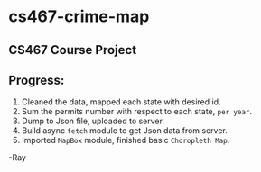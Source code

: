 # cs467-crime-map
## CS467 Course Project

## Progress:

1. Cleaned the data, mapped each state with desired id.
2. Sum the permits number with respect to each state, `per year`.
3. Dump to Json file, uploaded to server.
4. Build async `fetch` module to get Json data from server.
5. Imported `MapBox` module, finished basic `Choropleth Map`.

-Ray
